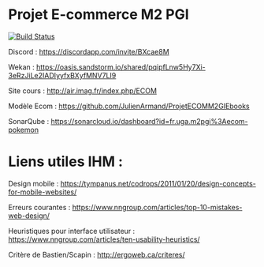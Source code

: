 Projet E-commerce M2 PGI
========================

[![Build Status](https://travis-ci.org/Scra3/pokemon.svg?branch=dev)](https://travis-ci.org/Scra3/pokemon)

Discord : https://discordapp.com/invite/BXcae8M

Wekan : https://oasis.sandstorm.io/shared/pqipfLnw5Hy7Xi-3eRzJiLe2IADIyyfxBXyfMNV7LI9

Site cours : http://air.imag.fr/index.php/ECOM

Modèle Ecom : https://github.com/JulienArmand/ProjetECOMM2GIEbooks

SonarQube : https://sonarcloud.io/dashboard?id=fr.uga.m2pgi%3Aecom-pokemon

Liens utiles IHM :
==================

Design mobile : https://tympanus.net/codrops/2011/01/20/design-concepts-for-mobile-websites/

Erreurs courantes : https://www.nngroup.com/articles/top-10-mistakes-web-design/

Heuristiques pour interface utilisateur : https://www.nngroup.com/articles/ten-usability-heuristics/

Critère de Bastien/Scapin : http://ergoweb.ca/criteres/

